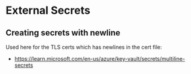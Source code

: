 # External Secrets

## Creating secrets with newline
Used here for the TLS certs which has newlines in the cert file:
* https://learn.microsoft.com/en-us/azure/key-vault/secrets/multiline-secrets
